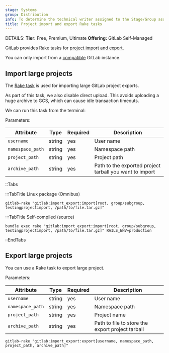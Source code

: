 ```yaml
---
stage: Systems
group: Distribution
info: To determine the technical writer assigned to the Stage/Group associated with this page, see https://handbook.gitlab.com/handbook/product/ux/technical-writing/#assignments
title: Project import and export Rake tasks
---
```


DETAILS:
**Tier:** Free, Premium, Ultimate
**Offering:** GitLab Self-Managed

GitLab provides Rake tasks for [project import and export](../../user/project/settings/import_export.md).

You can only import from a [compatible](../../user/project/settings/import_export.md#compatibility) GitLab instance.

## Import large projects

The [Rake task](https://gitlab.com/gitlab-org/gitlab/-/blob/master/lib/tasks/gitlab/import_export/import.rake) is used for importing large GitLab project exports.

As part of this task, we also disable direct upload. This avoids uploading a huge archive to GCS, which can cause idle transaction timeouts.

We can run this task from the terminal:

Parameters:

| Attribute | Type | Required | Description |
| --------- | ---- | -------- | ----------- |
| `username`      | string | yes | User name |
| `namespace_path` | string | yes | Namespace path |
| `project_path` | string | yes | Project path |
| `archive_path` | string | yes | Path to the exported project tarball you want to import |

::Tabs

:::TabTitle Linux package (Omnibus)

```shell
gitlab-rake "gitlab:import_export:import[root, group/subgroup, testingprojectimport, /path/to/file.tar.gz]"
```

:::TabTitle Self-compiled (source)

```shell
bundle exec rake "gitlab:import_export:import[root, group/subgroup, testingprojectimport, /path/to/file.tar.gz]" RAILS_ENV=production
```

::EndTabs

## Export large projects

You can use a Rake task to export large project.

Parameters:

| Attribute | Type | Required | Description |
| --------- | ---- | -------- | ----------- |
| `username`      | string | yes | User name |
| `namespace_path` | string | yes | Namespace path |
| `project_path` | string | yes | Project name |
| `archive_path` | string | yes | Path to file to store the export project tarball |

```shell
gitlab-rake "gitlab:import_export:export[username, namespace_path, project_path, archive_path]"
```
